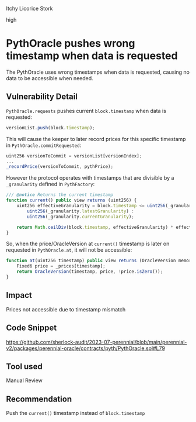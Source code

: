 Itchy Licorice Stork

high

# PythOracle pushes wrong timestamp when data is requested

The PythOracle uses wrong timestamps when data is requested, causing no data to be accessible when needed. 

## Vulnerability Detail

`PythOracle.requests` pushes current `block.timestamp` when data is requested:

```js
versionList.push(block.timestamp); 
```

This will cause the keeper to later record prices for this specific timestamp in `PythOracle.commitRequested`:

```js
uint256 versionToCommit = versionList[versionIndex];
...
_recordPrice(versionToCommit, pythPrice);
```

However the protocol operates with timestamps that are divisible by a `_granularity` defined in `PythFactory`:

```js
/// @notice Returns the current timestamp
function current() public view returns (uint256) {
    uint256 effectiveGranularity = block.timestamp <= uint256(_granularity.effectiveAfter) ?
        uint256(_granularity.latestGranularity) :
        uint256(_granularity.currentGranularity);

    return Math.ceilDiv(block.timestamp, effectiveGranularity) * effectiveGranularity;
}
```

So, when the price/OracleVersion at `current()` timestamp is later on requested in `PythOracle.at`, it will not be accessible:

```js
function at(uint256 timestamp) public view returns (OracleVersion memory oracleVersion) {
    Fixed6 price = _prices[timestamp];
    return OracleVersion(timestamp, price, !price.isZero());
}
```

## Impact

Prices not accessible due to timestamp mismatch

## Code Snippet

https://github.com/sherlock-audit/2023-07-perennial/blob/main/perennial-v2/packages/perennial-oracle/contracts/pyth/PythOracle.sol#L79

## Tool used

Manual Review

## Recommendation

Push the `current()` timestamp instead of `block.timestamp`